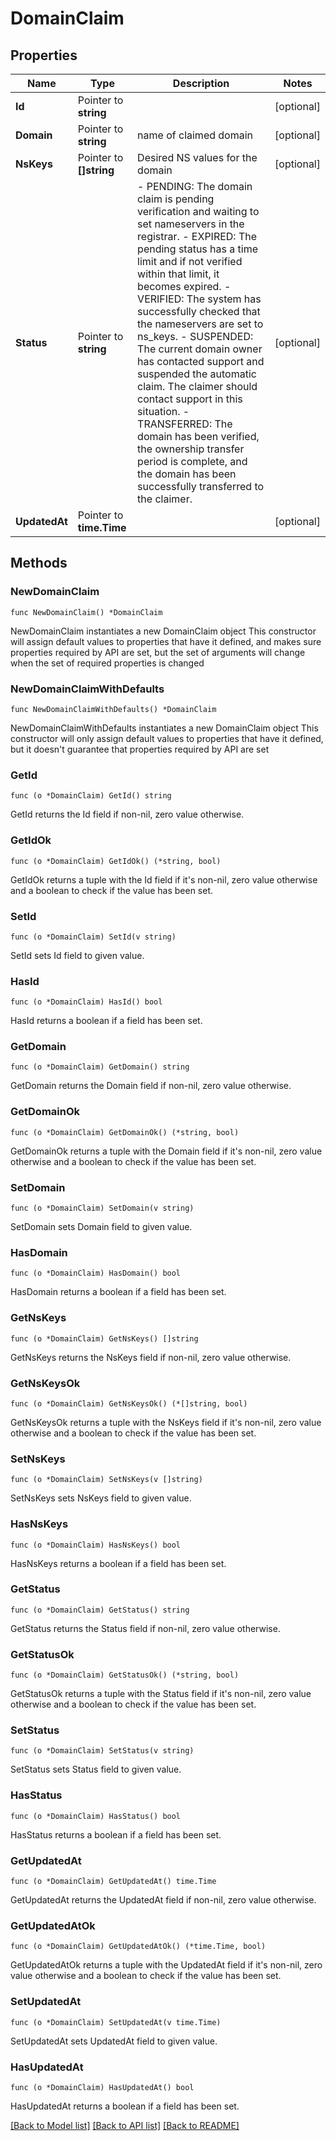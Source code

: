 # DomainClaim

## Properties

Name | Type | Description | Notes
------------ | ------------- | ------------- | -------------
**Id** | Pointer to **string** |  | [optional] 
**Domain** | Pointer to **string** | name of claimed domain | [optional] 
**NsKeys** | Pointer to **[]string** | Desired NS values for the domain | [optional] 
**Status** | Pointer to **string** | - PENDING: The domain claim is pending verification and waiting to set nameservers in the registrar. - EXPIRED: The pending status has a time limit and if not verified within that limit, it becomes expired. - VERIFIED: The system has successfully checked that the nameservers are set to ns_keys. - SUSPENDED: The current domain owner has contacted support and suspended the automatic claim. The claimer should contact support in this situation. - TRANSFERRED: The domain has been verified, the ownership transfer period is complete, and the domain has been successfully transferred to the claimer.  | [optional] 
**UpdatedAt** | Pointer to **time.Time** |  | [optional] 

## Methods

### NewDomainClaim

`func NewDomainClaim() *DomainClaim`

NewDomainClaim instantiates a new DomainClaim object
This constructor will assign default values to properties that have it defined,
and makes sure properties required by API are set, but the set of arguments
will change when the set of required properties is changed

### NewDomainClaimWithDefaults

`func NewDomainClaimWithDefaults() *DomainClaim`

NewDomainClaimWithDefaults instantiates a new DomainClaim object
This constructor will only assign default values to properties that have it defined,
but it doesn't guarantee that properties required by API are set

### GetId

`func (o *DomainClaim) GetId() string`

GetId returns the Id field if non-nil, zero value otherwise.

### GetIdOk

`func (o *DomainClaim) GetIdOk() (*string, bool)`

GetIdOk returns a tuple with the Id field if it's non-nil, zero value otherwise
and a boolean to check if the value has been set.

### SetId

`func (o *DomainClaim) SetId(v string)`

SetId sets Id field to given value.

### HasId

`func (o *DomainClaim) HasId() bool`

HasId returns a boolean if a field has been set.

### GetDomain

`func (o *DomainClaim) GetDomain() string`

GetDomain returns the Domain field if non-nil, zero value otherwise.

### GetDomainOk

`func (o *DomainClaim) GetDomainOk() (*string, bool)`

GetDomainOk returns a tuple with the Domain field if it's non-nil, zero value otherwise
and a boolean to check if the value has been set.

### SetDomain

`func (o *DomainClaim) SetDomain(v string)`

SetDomain sets Domain field to given value.

### HasDomain

`func (o *DomainClaim) HasDomain() bool`

HasDomain returns a boolean if a field has been set.

### GetNsKeys

`func (o *DomainClaim) GetNsKeys() []string`

GetNsKeys returns the NsKeys field if non-nil, zero value otherwise.

### GetNsKeysOk

`func (o *DomainClaim) GetNsKeysOk() (*[]string, bool)`

GetNsKeysOk returns a tuple with the NsKeys field if it's non-nil, zero value otherwise
and a boolean to check if the value has been set.

### SetNsKeys

`func (o *DomainClaim) SetNsKeys(v []string)`

SetNsKeys sets NsKeys field to given value.

### HasNsKeys

`func (o *DomainClaim) HasNsKeys() bool`

HasNsKeys returns a boolean if a field has been set.

### GetStatus

`func (o *DomainClaim) GetStatus() string`

GetStatus returns the Status field if non-nil, zero value otherwise.

### GetStatusOk

`func (o *DomainClaim) GetStatusOk() (*string, bool)`

GetStatusOk returns a tuple with the Status field if it's non-nil, zero value otherwise
and a boolean to check if the value has been set.

### SetStatus

`func (o *DomainClaim) SetStatus(v string)`

SetStatus sets Status field to given value.

### HasStatus

`func (o *DomainClaim) HasStatus() bool`

HasStatus returns a boolean if a field has been set.

### GetUpdatedAt

`func (o *DomainClaim) GetUpdatedAt() time.Time`

GetUpdatedAt returns the UpdatedAt field if non-nil, zero value otherwise.

### GetUpdatedAtOk

`func (o *DomainClaim) GetUpdatedAtOk() (*time.Time, bool)`

GetUpdatedAtOk returns a tuple with the UpdatedAt field if it's non-nil, zero value otherwise
and a boolean to check if the value has been set.

### SetUpdatedAt

`func (o *DomainClaim) SetUpdatedAt(v time.Time)`

SetUpdatedAt sets UpdatedAt field to given value.

### HasUpdatedAt

`func (o *DomainClaim) HasUpdatedAt() bool`

HasUpdatedAt returns a boolean if a field has been set.


[[Back to Model list]](../README.md#documentation-for-models) [[Back to API list]](../README.md#documentation-for-api-endpoints) [[Back to README]](../README.md)


